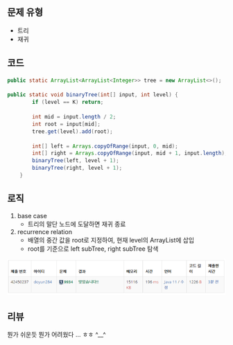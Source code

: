 ## 문제 유형
- 트리
- 재귀

## 코드
```java
public static ArrayList<ArrayList<Integer>> tree = new ArrayList<>();

public static void binaryTree(int[] input, int level) {
        if (level == K) return;

        int mid = input.length / 2;
        int root = input[mid];
        tree.get(level).add(root);

        int[] left = Arrays.copyOfRange(input, 0, mid);
        int[] right = Arrays.copyOfRange(input, mid + 1, input.length);
        binaryTree(left, level + 1);
        binaryTree(right, level + 1);
    }
```

## 로직
1. base case
   - 트리의 말단 노드에 도달하면 재귀 종료
2. recurrence relation
   - 배열의 중간 값을 root로 지정하여, 현재 level의 ArrayList에 삽입
   - root를 기준으로 left subTree, right subTree 탐색
   

![img.png](img.png)

## 리뷰
뭔가 쉬운듯 뭔가 어려웠다 ... ㅎㅎ ^__^
